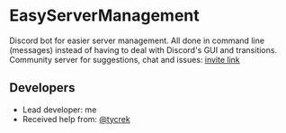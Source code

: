 # EasyServerManagement
Discord bot for easier server management. All done in command line (messages) instead of having to deal with Discord's GUI and transitions.
Community server for suggestions, chat and issues:
[invite link](https://discord.gg/CUWAvveHhx)

## Developers
- Lead developer: me
- Received help from: [@tycrek](https://github.com/tycrek)
